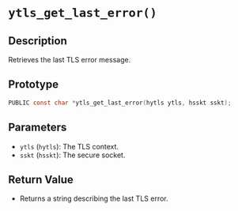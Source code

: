 # `ytls_get_last_error()`

## Description
Retrieves the last TLS error message.

## Prototype
```c
PUBLIC const char *ytls_get_last_error(hytls ytls, hsskt sskt);
```

## Parameters
- `ytls` (`hytls`): The TLS context.
- `sskt` (`hsskt`): The secure socket.

## Return Value
- Returns a string describing the last TLS error.

